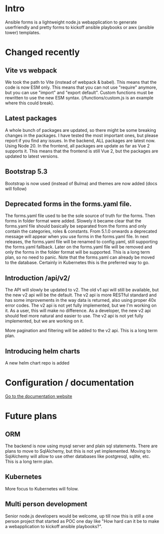 # Intro
Ansible forms is a lightweight node.js webapplication to generate userfriendly and pretty forms to kickoff ansible playbooks or awx (ansible tower) templates.

# Changed recently 

## Vite vs webpack
We took the path to Vite (instead of webpack & babel).  This means that the code is now ESM only.  This means that you can not use "require" anymore, but you can use "import" and "export default".  Custom functions must be rewritten to use the new ESM syntax. (/functions/custom.js is an example where this could break).

## Latest packages

A whole bunch of packages are updated, so there might be some breaking changes in the packages.  I have tested the most important ones, but please report if you find any issues.  In the backend, ALL packages are latest now.  Using Node 20.  In the frontend, all packages are update as far as Vue 2 supports it.  This means that the frontend is still Vue 2, but the packages are updated to latest versions.

## Bootstrap 5.3

Bootstrap is now used (instead of Bulma) and themes are now added (docs will follow)

## Deprecated forms in the forms.yaml file.

The forms.yaml file used to be the sole source of truth for the forms.  Then forms in folder format were added.  Slowely it became clear that the forms.yaml file should basically be separated from the forms and only contain the categories, roles & constants.  From 5.1.0 onwards a deprecated message will appear when you use forms in the forms.yaml file.  In next releases, the forms.yaml file will be renamed to config.yaml, still supporting the forms.yaml fallback.  Later on the forms.yaml file will be removed and only the forms in the folder format will be supported.  This is a long term plan, so no need to panic.  Note that the forms.yaml can already be moved to the database.  Certainly in Kubernetes this is the preferred way to go.  

## Introduction /api/v2/

The API will slowly be updated to v2.  The old v1 api will still be available, but the new v2 api will be the default.  The v2 api is more RESTful standard and has some improvements in the way data is returned, also using proper 40x error codes.  The v2 api is not yet fully implemented, but we I'm working on it.  As a user, this will make no difference.  As a developer, the new v2 api should feel more natural and easier to use.  The v2 api is not yet fully implemented, but we are working on it.

More pagination and filtering will be added to the v2 api.  This is a long term plan.

## Introducing helm charts

A new helm chart repo is added

# Configuration / documentation
[Go to the documentation website](https://ansibleforms.com)

# Future plans

## ORM
The backend is now using mysql server and plain sql statements.  There are plans to move to SqlAlchemy, but this is not yet implemented.  Moving to SqlAlchemy will allow to use other databases like postgresql, sqlite, etc.  This is a long term plan.

## Kubernetes
More focus to Kubernetes will folow.

## Multi person development
Senior node.js developers would be welcome, up till now this is still a one person project that started as POC one day like "How hard can it be to make a webapplication to kickoff ansible playbooks?".  
